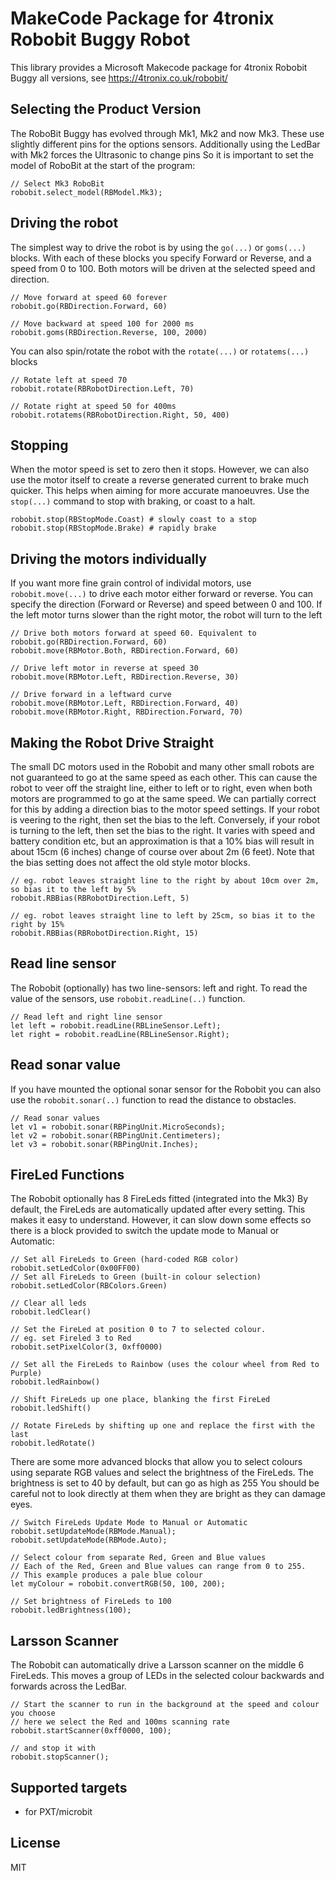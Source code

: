 # MakeCode Package for 4tronix Robobit Buggy Robot

This library provides a Microsoft Makecode package for 4tronix Robobit Buggy all versions, see
https://4tronix.co.uk/robobit/

## Selecting the Product Version
The RoboBit Buggy has evolved through Mk1, Mk2 and now Mk3. These use slightly different pins for the options sensors.
Additionally using the LedBar with Mk2 forces the Ultrasonic to change pins
So it is important to set the model of  RoboBit at the start of the program:

```blocks
// Select Mk3 RoboBit
robobit.select_model(RBModel.Mk3);
```   

## Driving the robot    
The simplest way to drive the robot is by using the `go(...)` or `goms(...)` blocks.
With each of these blocks you specify Forward or Reverse, and a speed from 0 to 100.
Both motors will be driven at the selected speed and direction.
```blocks
// Move forward at speed 60 forever
robobit.go(RBDirection.Forward, 60)

// Move backward at speed 100 for 2000 ms
robobit.goms(RBDirection.Reverse, 100, 2000)
```
You can also spin/rotate the robot with the `rotate(...)` or `rotatems(...)` blocks
```blocks
// Rotate left at speed 70
robobit.rotate(RBRobotDirection.Left, 70)

// Rotate right at speed 50 for 400ms
robobit.rotatems(RBRobotDirection.Right, 50, 400)
```   

## Stopping
When the motor speed is set to zero then it stops. However, we can also use the motor itself to create a reverse generated current to brake much quicker.
This helps when aiming for more accurate manoeuvres. Use the `stop(...)` command to stop with braking, or coast to a halt.
```blocks
robobit.stop(RBStopMode.Coast) # slowly coast to a stop
robobit.stop(RBStopMode.Brake) # rapidly brake
```

## Driving the motors individually

If you want more fine grain control of individal motors, use `robobit.move(...)` to drive each motor either forward or reverse.
You can specify the direction (Forward or Reverse) and speed between 0 and 100.
If the left motor turns slower than the right motor, the robot will turn to the left
```blocks
// Drive both motors forward at speed 60. Equivalent to robobit.go(RBDirection.Forward, 60)
robobit.move(RBMotor.Both, RBDirection.Forward, 60)

// Drive left motor in reverse at speed 30
robobit.move(RBMotor.Left, RBDirection.Reverse, 30)

// Drive forward in a leftward curve
robobit.move(RBMotor.Left, RBDirection.Forward, 40)
robobit.move(RBMotor.Right, RBDirection.Forward, 70)
```

## Making the Robot Drive Straight

The small DC motors used in the Robobit and many other small robots are not guaranteed to go at the same speed as each other.
This can cause the robot to veer off the straight line, either to left or to right, even when both motors are programmed to go
at the same speed.
We can partially correct for this by adding a direction bias to the motor speed settings.
If your robot is veering to the right, then set the bias to the left.
Conversely, if your robot is turning to the left, then set the bias to the right.
It varies with speed and battery condition etc, but an approximation is that a 10% bias will result in about 15cm (6 inches)
change of course over about 2m (6 feet).
Note that the bias setting does not affect the old style motor blocks.

```blocks
// eg. robot leaves straight line to the right by about 10cm over 2m, so bias it to the left by 5%
robobit.RBBias(RBRobotDirection.Left, 5)

// eg. robot leaves straight line to left by 25cm, so bias it to the right by 15%
robobit.RBBias(RBRobotDirection.Right, 15)
```

## Read line sensor

The Robobit (optionally) has two line-sensors: left and right. To read the value of the
sensors, use `robobit.readLine(..)` function.

```blocks
// Read left and right line sensor
let left = robobit.readLine(RBLineSensor.Left);
let right = robobit.readLine(RBLineSensor.Right);
```

## Read sonar value

If you have mounted the optional sonar sensor for the Robobit you can
also use the `robobit.sonar(..)` function to read the distance to obstacles.

```blocks
// Read sonar values
let v1 = robobit.sonar(RBPingUnit.MicroSeconds);
let v2 = robobit.sonar(RBPingUnit.Centimeters);
let v3 = robobit.sonar(RBPingUnit.Inches);
```

## FireLed Functions

The Robobit optionally has 8 FireLeds fitted (integrated into the Mk3)
By default, the FireLeds are automatically updated after every setting. This makes it easy to understand.
However, it can slow down some effects so there is a block provided to switch the update mode to
Manual or Automatic:

```blocks
// Set all FireLeds to Green (hard-coded RGB color)
robobit.setLedColor(0x00FF00)
// Set all FireLeds to Green (built-in colour selection)
robobit.setLedColor(RBColors.Green)

// Clear all leds
robobit.ledClear()

// Set the FireLed at position 0 to 7 to selected colour.
// eg. set Fireled 3 to Red
robobit.setPixelColor(3, 0xff0000)

// Set all the FireLeds to Rainbow (uses the colour wheel from Red to Purple)
robobit.ledRainbow()

// Shift FireLeds up one place, blanking the first FireLed
robobit.ledShift()

// Rotate FireLeds by shifting up one and replace the first with the last
robobit.ledRotate()
```

There are some more advanced blocks that allow you to select colours using separate RGB values
and select the brightness of the FireLeds.
The brightness is set to 40 by default, but can go as high as 255
You should be careful not to look directly at them when they are bright as they can damage eyes.
```blocks
// Switch FireLeds Update Mode to Manual or Automatic
robobit.setUpdateMode(RBMode.Manual);
robobit.setUpdateMode(RBMode.Auto);

// Select colour from separate Red, Green and Blue values
// Each of the Red, Green and Blue values can range from 0 to 255.
// This example produces a pale blue colour
let myColour = robobit.convertRGB(50, 100, 200);

// Set brightness of FireLeds to 100
robobit.ledBrightness(100);
```

## Larsson Scanner
The Robobit can automatically drive a Larsson scanner on the middle 6 FireLeds.
This moves a group of LEDs in the selected colour backwards and forwards across the LedBar.
```blocks
// Start the scanner to run in the background at the speed and colour you choose
// here we select the Red and 100ms scanning rate
robobit.startScanner(0xff0000, 100);

// and stop it with
robobit.stopScanner();
```

## Supported targets

* for PXT/microbit

## License

MIT
